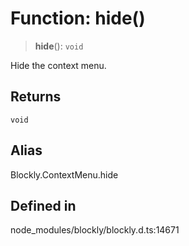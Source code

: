 # Function: hide()

> **hide**(): `void`

Hide the context menu.

## Returns

`void`

## Alias

Blockly.ContextMenu.hide

## Defined in

node_modules/blockly/blockly.d.ts:14671
